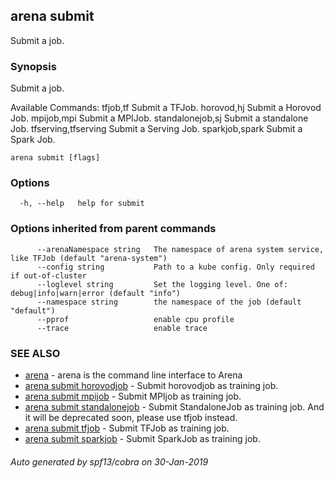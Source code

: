 ## arena submit

Submit a job.

### Synopsis

Submit a job.

Available Commands:
  tfjob,tf             Submit a TFJob.
  horovod,hj           Submit a Horovod Job.
  mpijob,mpi           Submit a MPIJob.
  standalonejob,sj     Submit a standalone Job.
  tfserving,tfserving  Submit a Serving Job.
  sparkjob,spark       Submit a Spark Job.

```
arena submit [flags]
```

### Options

```
  -h, --help   help for submit
```

### Options inherited from parent commands

```
      --arenaNamespace string   The namespace of arena system service, like TFJob (default "arena-system")
      --config string           Path to a kube config. Only required if out-of-cluster
      --loglevel string         Set the logging level. One of: debug|info|warn|error (default "info")
      --namespace string        the namespace of the job (default "default")
      --pprof                   enable cpu profile
      --trace                   enable trace
```

### SEE ALSO

* [arena](arena.md)	 - arena is the command line interface to Arena
* [arena submit horovodjob](arena_submit_horovodjob.md)	 - Submit horovodjob as training job.
* [arena submit mpijob](arena_submit_mpijob.md)	 - Submit MPIjob as training job.
* [arena submit standalonejob](arena_submit_standalonejob.md)	 - Submit StandaloneJob as training job. And it will be deprecated soon, please use tfjob instead.
* [arena submit tfjob](arena_submit_tfjob.md)	 - Submit TFJob as training job.
* [arena submit sparkjob](arena_submit_sparkjob.md)	 - Submit SparkJob as training job.

###### Auto generated by spf13/cobra on 30-Jan-2019
